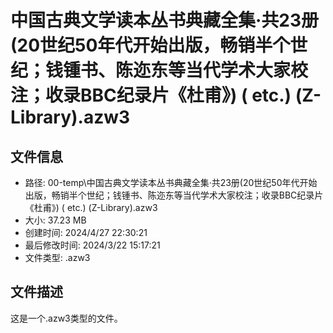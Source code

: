 ﻿# 中国古典文学读本丛书典藏全集·共23册(20世纪50年代开始出版，畅销半个世纪；钱锺书、陈迩东等当代学术大家校注；收录BBC纪录片《杜甫》) ( etc.) (Z-Library).azw3

## 文件信息
- 路径: 00-temp\中国古典文学读本丛书典藏全集·共23册(20世纪50年代开始出版，畅销半个世纪；钱锺书、陈迩东等当代学术大家校注；收录BBC纪录片《杜甫》) ( etc.) (Z-Library).azw3
- 大小: 37.23 MB
- 创建时间: 2024/4/27 22:30:21
- 最后修改时间: 2024/3/22 15:17:21
- 文件类型: .azw3

## 文件描述
这是一个.azw3类型的文件。

